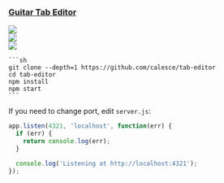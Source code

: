 ### [Guitar Tab Editor](https://github.com/calesce/tab-editor)

![](https://img.shields.io/github/license/calesce/tab-editor?style=flat-square)<br />
[![](https://img.shields.io/github/last-commit/scillidan/tab-editor/master?label=last%20commit%20(fork)&style=flat-square)](https://github.com/scillidan/tab-editor)<br />
![](https://img.shields.io/badge/GitHub%20Pages-121013?logo=github&logoColor=white)

````{tab} From source
```sh
git clone --depth=1 https://github.com/calesce/tab-editor
cd tab-editor
npm install
npm start
```
````

If you need to change port, edit `server.js`:

```js
app.listen(4321, 'localhost', function(err) {
  if (err) {
    return console.log(err);
  }

  console.log('Listening at http://localhost:4321');
});
```